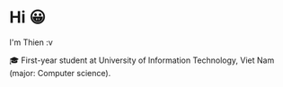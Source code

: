 # Hi :grinning:

I'm Thien :v

:mortar_board: First-year student at University of Information Technology, Viet Nam (major: Computer science).

